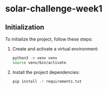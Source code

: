 # solar-challenge-week1

## Initialization
To initialize the project, follow these steps:

1. Create and activate a virtual environment:
   ```bash
   python3 -m venv venv
   source venv/bin/activate
   ```
2. Install the project dependencies:
   ```bash
   pip install -r requirements.txt
   ```